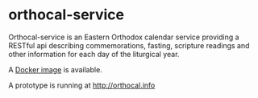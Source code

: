 # orthocal-service
Orthocal-service is an Eastern Orthodox calendar service providing a RESTful
api describing commemorations, fasting, scripture readings and other
information for each day of the liturgical year.

A [Docker image](https://hub.docker.com/r/brianglass/orthocal-service/) is available.

A prototype is running at http://orthocal.info
